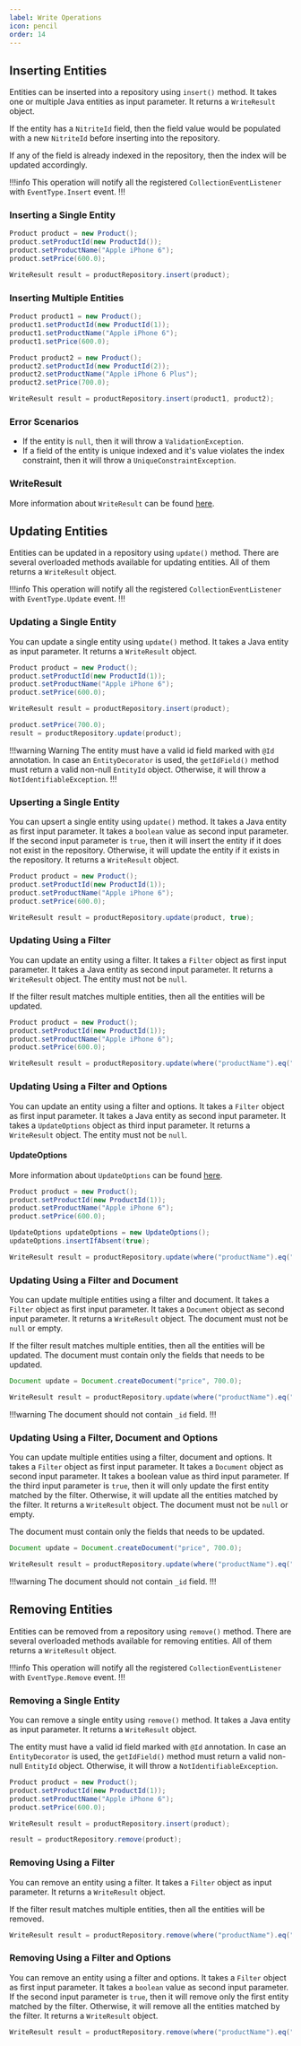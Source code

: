 ```yaml
---
label: Write Operations
icon: pencil
order: 14
---
```


## Inserting Entities

Entities can be inserted into a repository using `insert()` method. It takes one or multiple Java entities as input parameter. It returns a `WriteResult` object.

If the entity has a `NitriteId` field, then the field value would be populated with a new `NitriteId` before inserting into the repository.

If any of the field is already indexed in the repository, then the index will be updated accordingly.

!!!info
This operation will notify all the registered `CollectionEventListener` with `EventType.Insert` event.
!!!

### Inserting a Single Entity

```java
Product product = new Product();
product.setProductId(new ProductId());
product.setProductName("Apple iPhone 6");
product.setPrice(600.0);

WriteResult result = productRepository.insert(product);
```

### Inserting Multiple Entities

```java
Product product1 = new Product();
product1.setProductId(new ProductId(1));
product1.setProductName("Apple iPhone 6");
product1.setPrice(600.0);

Product product2 = new Product();
product2.setProductId(new ProductId(2));
product2.setProductName("Apple iPhone 6 Plus");
product2.setPrice(700.0);

WriteResult result = productRepository.insert(product1, product2);
```

### Error Scenarios

- If the entity is `null`, then it will throw a `ValidationException`.
- If a field of the entity is unique indexed and it's value violates the index constraint, then it will throw a `UniqueConstraintException`.

### WriteResult

More information about `WriteResult` can be found [here](../collection/write.md#writeresult).

## Updating Entities

Entities can be updated in a repository using `update()` method. There are several overloaded methods available for updating entities. All of them returns a `WriteResult` object.

!!!info
This operation will notify all the registered `CollectionEventListener` with `EventType.Update` event.
!!!

### Updating a Single Entity

You can update a single entity using `update()` method. It takes a Java entity as input parameter. It returns a `WriteResult` object.

```java
Product product = new Product();
product.setProductId(new ProductId(1));
product.setProductName("Apple iPhone 6");
product.setPrice(600.0);

WriteResult result = productRepository.insert(product);

product.setPrice(700.0);
result = productRepository.update(product);
```

!!!warning Warning
The entity must have a valid id field marked with `@Id` annotation. In case an `EntityDecorator` is used, the `getIdField()` method must return a valid non-null `EntityId` object. Otherwise, it will throw a `NotIdentifiableException`.
!!!

### Upserting a Single Entity

You can upsert a single entity using `update()` method. It takes a Java entity as first input parameter. It takes a `boolean` value as second input parameter. If the second input parameter is `true`, then it will insert the entity if it does not exist in the repository. Otherwise, it will update the entity if it exists in the repository. It returns a `WriteResult` object.

```java
Product product = new Product();
product.setProductId(new ProductId(1));
product.setProductName("Apple iPhone 6");
product.setPrice(600.0);

WriteResult result = productRepository.update(product, true);
```

### Updating Using a Filter

You can update an entity using a filter. It takes a `Filter` object as first input parameter. It takes a Java entity as second input parameter. It returns a `WriteResult` object. The entity must not be `null`.

If the filter result matches multiple entities, then all the entities will be updated.

```java
Product product = new Product();
product.setProductId(new ProductId(1));
product.setProductName("Apple iPhone 6");
product.setPrice(600.0);

WriteResult result = productRepository.update(where("productName").eq("Apple iPhone 6"), product);
```

### Updating Using a Filter and Options

You can update an entity using a filter and options. It takes a `Filter` object as first input parameter. It takes a Java entity as second input parameter. It takes a `UpdateOptions` object as third input parameter. It returns a `WriteResult` object. The entity must not be `null`.

#### UpdateOptions

More information about `UpdateOptions` can be found [here](../collection/write.md#updateoptions).

```java
Product product = new Product();
product.setProductId(new ProductId(1));
product.setProductName("Apple iPhone 6");
product.setPrice(600.0);

UpdateOptions updateOptions = new UpdateOptions();
updateOptions.insertIfAbsent(true);

WriteResult result = productRepository.update(where("productName").eq("Apple iPhone 6"), product, updateOptions);
```

### Updating Using a Filter and Document

You can update multiple entities using a filter and document. It takes a `Filter` object as first input parameter. It takes a `Document` object as second input parameter. It returns a `WriteResult` object. The document must not be `null` or empty. 

If the filter result matches multiple entities, then all the entities will be updated. The document must contain only the fields that needs to be updated.

```java
Document update = Document.createDocument("price", 700.0);

WriteResult result = productRepository.update(where("productName").eq("Apple iPhone 6"), update);
```

!!!warning
The document should not contain `_id` field.
!!!

### Updating Using a Filter, Document and Options

You can update multiple entities using a filter, document and options. It takes a `Filter` object as first input parameter. It takes a `Document` object as second input parameter. It takes a boolean value as third input parameter. If the third input parameter is `true`, then it will only update the first entity matched by the filter. Otherwise, it will update all the entities matched by the filter. It returns a `WriteResult` object. The document must not be `null` or empty.

The document must contain only the fields that needs to be updated.

```java
Document update = Document.createDocument("price", 700.0);

WriteResult result = productRepository.update(where("productName").eq("Apple iPhone 6"), update, false);
```

!!!warning
The document should not contain `_id` field.
!!!

## Removing Entities

Entities can be removed from a repository using `remove()` method. There are several overloaded methods available for removing entities. All of them returns a `WriteResult` object.

!!!info
This operation will notify all the registered `CollectionEventListener` with `EventType.Remove` event.
!!!

### Removing a Single Entity

You can remove a single entity using `remove()` method. It takes a Java entity as input parameter. It returns a `WriteResult` object.

The entity must have a valid id field marked with `@Id` annotation. In case an `EntityDecorator` is used, the `getIdField()` method must return a valid non-null `EntityId` object. Otherwise, it will throw a `NotIdentifiableException`.

```java
Product product = new Product();
product.setProductId(new ProductId(1));
product.setProductName("Apple iPhone 6");
product.setPrice(600.0);

WriteResult result = productRepository.insert(product);

result = productRepository.remove(product);
```

### Removing Using a Filter

You can remove an entity using a filter. It takes a `Filter` object as input parameter. It returns a `WriteResult` object.

If the filter result matches multiple entities, then all the entities will be removed.

```java
WriteResult result = productRepository.remove(where("productName").eq("Apple iPhone 6"));
```

### Removing Using a Filter and Options

You can remove an entity using a filter and options. It takes a `Filter` object as first input parameter. It takes a `boolean` value as second input parameter. If the second input parameter is `true`, then it will remove only the first entity matched by the filter. Otherwise, it will remove all the entities matched by the filter. It returns a `WriteResult` object.

```java
WriteResult result = productRepository.remove(where("productName").eq("Apple iPhone 6"), false);
```
